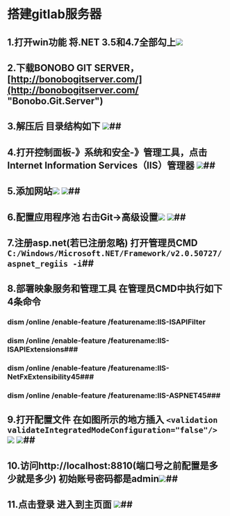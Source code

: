 # 搭建gitlab服务器 #

## 1.打开win功能 将.NET 3.5和4.7全部勾上![](https://i.imgur.com/dMp6N71.png) ##
## 2.下载BONOBO GIT SERVER，[http://bonobogitserver.com/](http://bonobogitserver.com/ "Bonobo.Git.Server") ##
## 3.解压后 目录结构如下 ![](https://i.imgur.com/cg4945J.png)##
## 4.打开控制面板-》系统和安全-》管理工具，点击Internet Information Services（IIS）管理器 ![](https://i.imgur.com/eg1yejC.png)##
## 5.添加网站![](https://i.imgur.com/spbJfLj.png)  ![](https://i.imgur.com/PktXfsC.png)##
## 6.配置应用程序池 右击Git->高级设置![](https://i.imgur.com/NBZJuEw.png) ![](https://i.imgur.com/1u7YQ84.png)##
## 7.注册asp.net(若已注册忽略) 打开管理员CMD `C:/Windows/Microsoft.NET/Framework/v2.0.50727/aspnet_regiis -i`##
## 8.部署映象服务和管理工具 在管理员CMD中执行如下4条命令 ##
### dism /online /enable-feature /featurename:IIS-ISAPIFilter ###
### dism /online /enable-feature /featurename:IIS-ISAPIExtensions###
### dism /online /enable-feature /featurename:IIS-NetFxExtensibility45###
### dism /online /enable-feature /featurename:IIS-ASPNET45###
## 9.打开配置文件 在如图所示的地方插入 `<validation validateIntegratedModeConfiguration="false"/>` ![](https://i.imgur.com/kFJv5tm.png)  ![](https://i.imgur.com/pwl3TW9.png)##
## 10.访问http://localhost:8810(端口号之前配置是多少就是多少)  初始账号密码都是admin![](https://i.imgur.com/NpetKpV.png)##
## 11.点击登录 进入到主页面 ![](https://i.imgur.com/DiDse43.png)##


